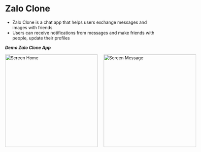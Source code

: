# Zalo Clone
- Zalo Clone is a chat app that helps users exchange messages and images with friends
- Users can receive notifications from messages and make friends with people, update their profiles

***Demo Zalo Clone App***
<div style="display: flex; justify-content: space-between; gap: 20px;">
  <img src="https://github.com/user-attachments/assets/dace1fce-7f7c-4732-9b94-10975e807bd1" alt="Screen Home" width="300"/>
  <img src="https://github.com/user-attachments/assets/c04bf373-8642-43d0-97ca-68d387c24081" alt="Screen Message" width="300"/>
</div>
